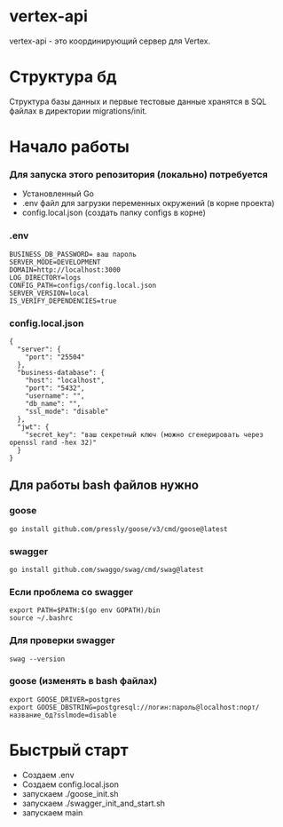 # vertex-api
vertex-api - это координирующий сервер для Vertex. 

# Структура бд
Структура базы данных и первые тестовые данные хранятся в SQL файлах в директории migrations/init.

# Начало работы

### Для запуска этого репозитория (локально) потребуется
- Установленный Go
- .env файл для загрузки переменных окружений (в корне проекта)
- config.local.json (создать папку configs в корне)

### .env
```
BUSINESS_DB_PASSWORD= ваш пароль
SERVER_MODE=DEVELOPMENT
DOMAIN=http://localhost:3000
LOG_DIRECTORY=logs
CONFIG_PATH=configs/config.local.json
SERVER_VERSION=local
IS_VERIFY_DEPENDENCIES=true
```

### config.local.json
```
{
  "server": {
    "port": "25504"
  },
  "business-database": {
    "host": "localhost",
    "port": "5432",
    "username": "",
    "db_name": "",
    "ssl_mode": "disable"
  },
  "jwt": {
    "secret_key": "ваш секретный ключ (можно сгенерировать через openssl rand -hex 32)"
  }
}

```

## Для работы bash файлов нужно
### goose
```
go install github.com/pressly/goose/v3/cmd/goose@latest
```

### swagger
```
go install github.com/swaggo/swag/cmd/swag@latest
```

### Если проблема со swagger
```
export PATH=$PATH:$(go env GOPATH)/bin
source ~/.bashrc
```
### Для проверки swagger
```
swag --version
```


### goose (изменять в bash файлах)
```
export GOOSE_DRIVER=postgres
export GOOSE_DBSTRING=postgresql://логин:пароль@localhost:порт/название_бд?sslmode=disable
```

# Быстрый старт
- Создаем .env
- Создаем config.local.json
- запускаем ./goose_init.sh
- запускаем ./swagger_init_and_start.sh
- запускаем main
